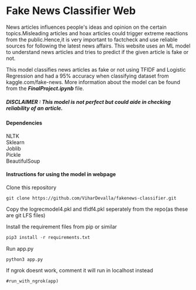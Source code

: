 # Fake News Classifier Web
News articles influences people's ideas and opinion on the certain topics.Misleading articles and hoax articles could trigger extreme reactions from the public.Hence,it is very important to factcheck and use reliable sources for following the latest news affairs.
This website uses an ML model to understand news articles and tries to predict if the given article is fake or not.

This model classifies news articles as fake or not using TFIDF and Logistic Regression and had a 95% accuracy when classifying dataset from kaggle.com/fake-news.
More information about the model can be found from the ***FinalProject.ipynb*** file.

##### DISCLAIMER : This model is not perfect but could aide in checking reliability of an article.
#### Dependencies
NLTK \
Sklearn \
Joblib \
Pickle \
BeautifulSoup 

#### Instructions for using the model in webpage
Clone this repository 
```
git clone https://github.com/ViharDevalla/fakenews-classifier.git
```
Copy the logrecmodel4.pkl and tfidf4.pkl seperately from the repo(as these are git LFS files)

Install the requirement files from pip or similar 
```python
pip3 install -r requirements.txt
```
Run app.py 
```
python3 app.py
```
If ngrok doesnt work, comment it will run in localhost instead
```
#run_with_ngrok(app)
```
